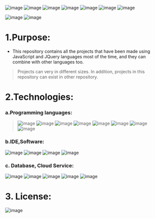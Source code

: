 ![image](https://img.shields.io/badge/HTML5-black?style=for-the-badge&logo=html5) ![image](https://img.shields.io/badge/CSS3-black?style=for-the-badge&logo=css3) ![image](https://img.shields.io/badge/Bootstrap-white?style=for-the-badge&logo=bootstrap) ![image](https://img.shields.io/badge/JavaScript-black?style=for-the-badge&logo=javascript) ![image](https://img.shields.io/badge/jQuery-black?style=for-the-badge&logo=jquery) ![image](https://img.shields.io/badge/JSON-black?style=for-the-badge&logo=json) ![image](https://img.shields.io/badge/SASS-white?style=for-the-badge&logo=sass)

![image](https://user-images.githubusercontent.com/82598726/181831477-61e5dc01-279c-4a06-b961-589c6d757d4e.png) ![image](https://user-images.githubusercontent.com/82598726/181831517-b7707a20-1524-41cd-ac9f-297c655f32ea.png)


# 1.Purpose:

- This repository contains all the projects that have been made using JavaScript and JQuery languages most of the time, and they can combine with other languages too. 

> Projects can very in different sizes. In addition, projects in this repository can exist in other repository.


# 2.Technologies:

### a.Programming languages:

> ![image](https://img.shields.io/badge/JS-JavaScript-yellow) ![image](https://img.shields.io/badge/jQuery-jQuery-black) ![image](https://img.shields.io/badge/HTML-HTML5-orange) ![image](https://img.shields.io/badge/CSS-CSS3-blue) ![image](https://img.shields.io/badge/SASS-SASS-ff69b4) ![image](https://img.shields.io/badge/B-Bootstrap-blueviolet) ![image](https://img.shields.io/badge/W3CSS-W3CSS-green) ![image](https://img.shields.io/badge/JSON-{JSON}-black)

### b.IDE,Software:

![image](https://user-images.githubusercontent.com/82598726/181828247-0a180433-7628-45d0-91fc-c653225c57aa.png) ![image](https://user-images.githubusercontent.com/82598726/181828341-f2d35c6d-863e-4f1c-af84-a9ebc1e33d58.png) ![image](https://user-images.githubusercontent.com/82598726/181830045-2769b49a-2b5a-43ad-b519-5ae02d5b736a.png)
 ![image](https://user-images.githubusercontent.com/82598726/181828437-03bf1b40-f35c-4e48-8ebd-127ef3a6f49d.png)


### c. Database, Cloud Service:

![image](https://user-images.githubusercontent.com/82598726/181828437-03bf1b40-f35c-4e48-8ebd-127ef3a6f49d.png) ![image](https://user-images.githubusercontent.com/82598726/181828759-13c51469-e35d-44d6-af61-dfff064b7536.png) ![image](https://user-images.githubusercontent.com/82598726/181830075-a40dcdfe-519c-4a5d-90cd-c3eb308f8cce.png)
 ![image](https://user-images.githubusercontent.com/82598726/181828843-3ba0f2e8-a5dc-4268-b646-5b21898e1139.png) ![image](https://user-images.githubusercontent.com/82598726/181828934-4524165b-801b-44a8-97b4-3966d2eb3c93.png)


# 3. License:

![image](https://github.com/phuongtrieu97coder/Javascript-JQuery-project/assets/82598726/eff605fb-e9f0-4795-baa5-edbc2f9f1599)


